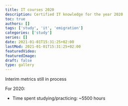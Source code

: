 ```yaml
---
title: IT courses 2020
description: Certified IT knowledge for the year 2020
toc: true
authors: []
tags: ['study', 'it', 'emigration']
categories: ['study']
series: []
date: 2021-01-01T15:31:25+02:00
lastMod: 2021-01-01T15:31:25+02:00
featuredVideo:
featuredImage:
draft: false
type: gallery
---
```


Interim metrics still in process

For 2020:

- Time spent studying/practicing: ~5500 hours

<!--more-->
<!-- 
![](05.jpg)
![](13.jpg)
![](14.jpg)
![](06.jpg)
![](02.jpg)
![](03.jpg)
![](04.jpg)
![](07.jpg)
![](08.jpg)
![](09.jpg)
![](10.jpg)
![](23.jpg)
![](11.jpg)
![](12.jpg)
![](17.jpg)
![](18.jpg)
![](19.jpg)
![](20.jpg)
![](21.jpg)
![](22.jpg)
![](24.jpg)
![](25.jpg)
![](15.jpg)
![](16.jpg)
![](01.jpg) -->